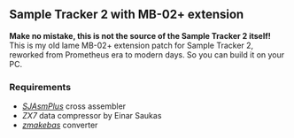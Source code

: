 ## Sample Tracker 2 with MB-02+ extension

**Make no mistake, this is not the source of the Sample Tracker 2 itself!** This is my old lame MB-02+ extension patch for Sample Tracker 2, reworked from Prometheus era to modern days. So you can build it on your PC.

### Requirements

- _[SJAsmPlus](https://github.com/z00m128/sjasmplus/releases)_ cross assembler
- _ZX7_ data compressor by Einar Saukas
- _[zmakebas](https://github.com/z00m128/zmakebas)_ converter
